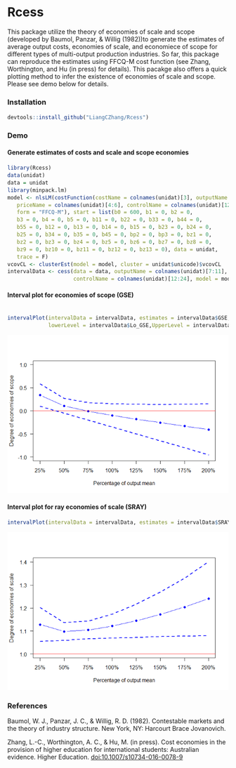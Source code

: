 <!-- README.md is generated from README.Rmd. Please edit that file -->
Rcess
=====

This package utilize the theory of economies of scale and scope (developed by Baumol, Panzar, & Willig (1982))to generate the estimates of average output costs, economies of scale, and economiece of scope for different types of multi-output production industries. So far, this package can reproduce the estimates using FFCQ-M cost function (see Zhang, Worthington, and Hu (in press) for details). This pacakge also offers a quick plotting method to infer the existence of economies of scale and scope. Please see demo below for details.

### Installation

``` r
devtools::install_github("LiangCZhang/Rcess")
```

### Demo

#### Generate estimates of costs and scale and scope economies

``` r
library(Rcess)
data(unidat)
data = unidat
library(minpack.lm)
model <- nlsLM(costFunction(costName = colnames(unidat)[3], outputName = colnames(unidat)[7:11],
   priceName = colnames(unidat)[4:6], controlName = colnames(unidat)[12:24],
   form = "FFCQ-M"), start = list(b0 = 600, b1 = 0, b2 = 0,
   b3 = 0, b4 = 0, b5 = 0, b11 = 0, b22 = 0, b33 = 0, b44 = 0,
   b55 = 0, b12 = 0, b13 = 0, b14 = 0, b15 = 0, b23 = 0, b24 = 0,
   b25 = 0, b34 = 0, b35 = 0, b45 = 0, bp2 = 0, bp3 = 0, bz1 = 0,
   bz2 = 0, bz3 = 0, bz4 = 0, bz5 = 0, bz6 = 0, bz7 = 0, bz8 = 0,
   bz9 = 0, bz10 = 0, bz11 = 0, bz12 = 0, bz13 = 0), data = unidat,
   trace = F)
vcovCL <- clusterEst(model = model, cluster = unidat$unicode)$vcovCL
intervalData <- cess(data = data, outputName = colnames(unidat)[7:11], priceName = colnames(unidat)[4:6],
                     controlName = colnames(unidat)[12:24], model = model, vcovCL = vcovCL)
```

#### Interval plot for economies of scope (GSE)

``` r

intervalPlot(intervalData = intervalData, estimates = intervalData$GSE, meanLevels = intervalData$meanLevels,
             lowerLevel = intervalData$Lo_GSE,UpperLevel = intervalData$Hi_GSE, ylab = "Degree of economies of scope",h = 0,ylim = c(-1,1))
```

![](README-unnamed-chunk-3-1.png)

#### Interval plot for ray economies of scale (SRAY)

``` r
intervalPlot(intervalData = intervalData, estimates = intervalData$SRAY, meanLevels = intervalData$meanLevels, lowerLevel = intervalData$Lo_SRAY,UpperLevel = intervalData$Hi_SRAY, ylab = "Degree of economies of scale", h = 1,ylim = c(min(intervalData$Lo_SRAY,1),max(intervalData$Hi_SRAY)))
```

![](README-unnamed-chunk-4-1.png)

### References

Baumol, W. J., Panzar, J. C., & Willig, R. D. (1982). Contestable markets and the theory of industry structure. New York, NY: Harcourt Brace Jovanovich.

Zhang, L.-C., Worthington, A. C., & Hu, M. (in press). Cost economies in the provision of higher education for international students: Australian evidence. Higher Education. <doi:10.1007/s10734-016-0078-9>

